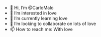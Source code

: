 - 👋 Hi, I’m @CarloMalo
- 👀 I’m interested in love
- 🌱 I’m currently learning love
- 💞️ I’m looking to collaborate on lots of love
- 📫 How to reach me: With love


<!---
CarloMalo/CarloMalo is a ✨ special ✨ repository because its `README.md` (this file) appears on your GitHub profile.
You can click the Preview link to take a look at your changes.
--->
